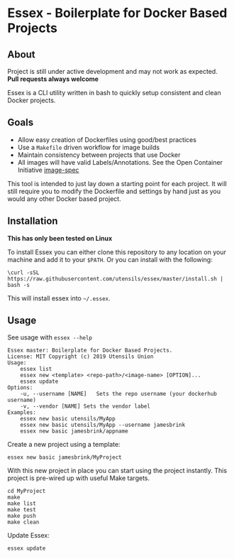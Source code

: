 # Essex - Boilerplate for Docker Based Projects

## About

Project is still under active development and may not work as expected.  
**Pull requests always welcome**

Essex is a CLI utility written in bash to quickly setup consistent and clean Docker projects.

## Goals

 * Allow easy creation of Dockerfiles using good/best practices
 * Use a `Makefile` driven workflow for image builds
 * Maintain consistency between projects that use Docker
 * All images will have valid Labels/Annotations. See the Open Container Initiative [image-spec](https://github.com/opencontainers/image-spec/blob/master/annotations.md)  


This tool is intended to just lay down a starting point for each project. 
It will still require you to modify the Dockerfile and settings by hand just as you would any other Docker based project.

## Installation

**This has only been tested on Linux**

To install Essex you can either clone this repository to any location on your machine and add it to your `$PATH`.
Or you can install with the following:  
```shell
\curl -sSL  https://raw.githubusercontent.com/utensils/essex/master/install.sh | bash -s
```

This will install essex into `~/.essex`.

## Usage

See usage with `essex --help`
```text
Essex master: Boilerplate for Docker Based Projects.
License: MIT Copyright (c) 2019 Utensils Union
Usage:
	essex list
	essex new <template> <repo-path>/<image-name> [OPTION]...
	essex update
Options:
	-u, --username [NAME]	Sets the repo username (your dockerhub username)
	-v, --vendor [NAME]	Sets the vendor label
Examples:
 	essex new basic utensils/MyApp
	essex new basic utensils/MyApp --username jamesbrink
	essex new basic jamesbrink/appname

```

Create a new project using a template:
```shell
essex new basic jamesbrink/MyProject
```  

With this new project in place you can start using the project instantly.
This project is pre-wired up with useful Make targets.
```shell
cd MyProject
make
make list
make test
make push
make clean
```

Update Essex:
```shell
essex update
```

